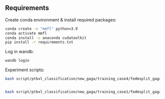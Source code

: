 
## Requirements

Create conda environment & install required packages: 
```sh
conda create -n "mmfl" python=3.9
conda activate mmfl
conda install -c anaconda cudatoolkit
pip install -r requirements.txt
```

Log in wandb:
```sh
wandb login
```



Experiment scripts:
```sh
bash script/ptbxl_classification/new_gaga/training_case4/fedmsplit_gaga_c1_contrastive_3_64_cnum20_dist0_skew0_seed0.sh


bash script/ptbxl_classification/new_gaga/training_case1/fedmsplit_gaga_c1_contrastive2_3_64_cnum20_dist0_skew0_seed0.sh 


```

